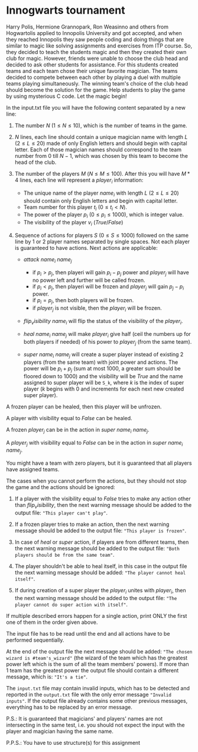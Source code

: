 # Innogwarts tournament

Harry Polis, Hermione Grannopark, Ron Weasinno and others from Hogwartolis applied to Innopolis University and got accepted, and when they reached Innopolis they saw people coding and doing things that are similar to magic like solving assignments and exercises from ITP course. So, they decided to teach the students magic and then they created their own club for magic. However, friends were unable to choose the club head and decided to ask other students for assistance. For this students created teams and each team chose their unique favorite magician. The teams decided to compete between each other by playing a duel with multiple teams playing simultaneously. The winning team's choice of the club head should become the solution for the game. Help students to play the game by using mysterious C code. Let the magic begin!


In the input.txt file you will have the following content separated by a new line:

1. The number $N$ ($1 \le N \le 10$), which is the number of teams in the game.

2. $N$ lines, each line should contain a unique magician name with length $L$ ($2 \le L \le 20$) made of only English letters and should begin with capital letter. Each of those magician names should correspond to the team number from $0$ till $N−1$, which was chosen by this team to become the head of the club.

3. The number of the players $M$ ($N \le M \le 100$). After this you will have $M*4$ lines, each line will represent a $player_i$ information:
    - The unique name of the player $name_i$ with length $L$ ($2 \le L \le 20$) should contain only English letters and begin with capital letter.
    - Team number for this player $t_i$ ($0 \le t_i < N$).
    - The power of the player $p_i$ ($0 \le p_i \le 1000$), which is integer value.
    - The visibility of the player $v_i$ ($True$/$False$) 

4. Sequence of actions for players $S$ ($0 \le S \le 1000$) followed on the same line by 1 or 2 player names separated by single spaces. Not each player is guaranteed to have actions. Next actions are applicable:

    - $attack$ $name_i$ $name_j$
        - if $p_i>p_j$, then playeri will gain $p_i−p_j$ power and $player_j$ will have no power left and further will be called frozen.
        - if $p_i<p_j$, then playeri will be frozen and $player_j$ will gain $p_j−p_i$ power.
        - if $p_i=p_j$, then both players will be frozen.
        - if $player_j$ is not visible, then the $player_i$ will be frozen. 

    - $flip_visibility$ $name_i$ will flip the status of the visibility of the $player_i$.
    - $heal$ $name_i$ $name_j$ will make $player_i$ give half (ceil the numbers up for both players if needed) of his power to $player_j$ (from the same team).

    - $super$ $name_i$ $name_j$ will create a super player instead of existing 2 players (from the same team) with joint power and actions. The power will be $p_i+p_j$ (sum at most 1000, a greater sum should be floored down to 1000) and the visibility will be $True$ and the name assigned to super player will be `S_k`, where $k$ is the index of super player ($k$ begins with 0 and increments for each next new created super player).

A frozen player can be healed, then this player will be unfrozen.

A player with visibility equal to $False$ can be healed.

A frozen $player_j$ can be in the action in $super$ $name_i$ $name_j$.

A $player_j$ with visibility equal to $False$ can be in the action in $super$ $name_i$ $name_j$.

You might have a team with zero players, but it is guaranteed that all players have assigned teams.

The cases when you cannot perform the actions, but they should not stop the game and the actions should be ignored:

1. If a player with the visibility equal to $False$ tries to make any action other than $flip_visibility$, then the next warning message should be added to the output file: `"This player can't play"`.

2. If a frozen player tries to make an action, then the next warning message should be added to the output file: `"This player is frozen"`.

3. In case of $heal$ or $super$ action, if players are from different teams, then the next warning message should be added to the output file: `"Both players should be from the same team"`.

4. The player shouldn't be able to heal itself, in this case in the output file the next warning message should be added: `"The player cannot heal itself"`.

5. If during creation of a super player the $player_i$ unites with $player_i$, then the next warning message should be added to the output file: `"The player cannot do super action with itself"`.

If multiple described errors happen for a single action, print ONLY the first one of them in the order given above.

The input file has to be read until the end and all actions have to be performed sequentially.

At the end of the output file the next message should be added: `"The chosen wizard is #team's_wizard"` (the wizard of the team which has the greatest power left which is the sum of all the team members' powers). If more than 1 team has the greatest power the output file should contain a different message, which is: `"It's a tie"`.

The `input.txt` file may contain invalid inputs, which has to be detected and reported in the `output.txt` file with the only error message `"Invalid inputs"`. If the output file already contains some other previous messages, everything has to be replaced by an error message.

P.S.: It is guaranteed that magicians' and players' names are not intersecting in the same test, i.e. you should not expect the input with the player and magician having the same name.

P.P.S.: You have to use structure(s) for this assignment